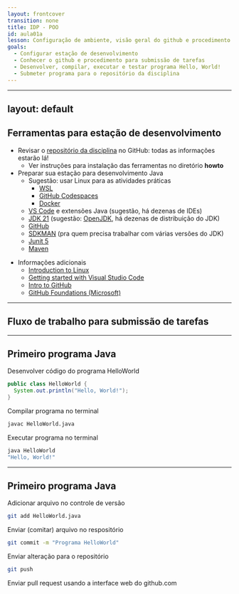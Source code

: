 ```yaml
---
layout: frontcover
transition: none
title: IDP - POO
id: aula01a
lesson: Configuração de ambiente, visão geral do github e procedimento para submissão de tarefas
goals:
  - Configurar estação de desenvolvimento
  - Conhecer o github e procedimento para submissão de tarefas
  - Desenvolver, compilar, executar e testar programa Hello, World!
  - Submeter programa para o repositório da disciplina
---
```


---
layout: default
---

## Ferramentas para estação de desenvolvimento

<div class="text-xs mt-2 grid grid-cols-2 ">

<div>

- Revisar o [repositório da disciplina](https://github.com/fabriciosantana/poo/) no GitHub: todas as informações estarão lá!​
  - Ver instruções para instalação das ferramentas no diretório **howto**
- Preparar sua estação para desenvolvimento Java​
  - Sugestão: usar Linux para as atividades práticas​
    - [WSL​](https://learn.microsoft.com/pt-br/windows/wsl/install)
    - [GitHub Codespaces​](https://github.com/features/codespaces)
    - [Docker](https://code.visualstudio.com/docs/devcontainers/containers)
  - [VS Code](https://code.visualstudio.com/) e extensões Java (sugestão, há dezenas de IDEs)​
  - [JDK 21](https://docs.oracle.com/en/java/javase/21/) (sugestão: [OpenJDK](https://openjdk.org/), há dezenas de distribuição do JDK)​
  - [GitHub​](https://github.com/)
  - [SDKMAN](https://sdkman.io/) (pra quem precisa trabalhar com várias versões do JDK)​
  - [Junit 5​](https://junit.org/junit5/)
  - [Maven​](https://maven.apache.org/)
   ​
</div>

<div class="ml-20">

- Informações adicionais ​
  - [Introduction to Linux​](https://training.linuxfoundation.org/training/introduction-to-linux/)
  - [Getting started with Visual Studio Code​](https://code.visualstudio.com/docs/introvideos/basics)
  - [Intro to GitHub​](https://education.github.com/experiences/intro_to_github)
  - [GitHub Foundations (Microsoft)​](https://education.github.com/experiences/intro_to_github)

</div>

</div>

--- 

## Fluxo de trabalho para submissão de tarefas

<FigureWithCaption 
  src="images/git.png" 
  alt="Fluxo para envio de tarefas"
  link="http://github.com/fabriciosantana"
/>

--- 

## Primeiro programa Java

Desenvolver código do programa HelloWorld
```java
public class HelloWorld {
  System.out.println("Hello, World!");
}
```
Compilar programa no terminal 

```bash
javac HelloWorld.java
```

Executar programa no terminal

```bash
java HelloWorld
"Hello, World!"
```

--- 

## Primeiro programa Java

Adicionar arquivo no controle de versão
```bash
git add HelloWorld.java
```

Enviar (comitar) arquivo no respositório
```bash
git commit -m "Programa HelloWorld"
```

Enviar alteração para o repositório
```bash
git push
```

Enviar pull request usando a interface web do github.com
